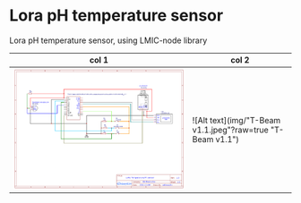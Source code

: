 # Lora pH temperature sensor
 Lora pH temperature sensor, using LMIC-node library

| col 1      | col 2      |
|------------|-------------|
| ![Alt text](img/Schematic.png?raw=true "Electronic design") | ![Alt text](img/"T-Beam v1.1.jpeg"?raw=true "T-Beam v1.1") |



 
